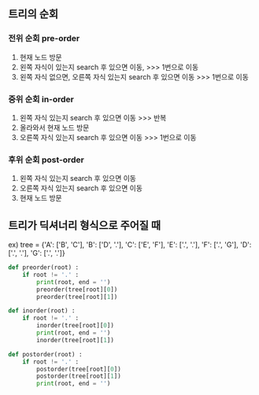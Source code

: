 ## 트리의 순회

### 전위 순회 pre-order

1. 현재 노드 방문
2. 왼쪽 자식이 있는지 search 후 있으면 이동, >>> 1번으로 이동
3. 왼쪽 자식 없으면, 오른쪽 자식 있는지 search 후 있으면 이동 >>> 1번으로 이동

### 중위 순회 in-order

1. 왼쪽 자식 있는지 search 후 있으면 이동 >>> 반복
2. 올라와서 현재 노드 방문
3. 오른쪽 자식 있는지 search 후 있으면 이동 >>> 1번으로 이동

### 후위 순회 post-order

1. 왼쪽 자식 있는지 search 후 있으면 이동
2. 오른쪽 자식 있는지 search 후 있으면 이동
3. 현재 노드 방문

## 트리가 딕셔너리 형식으로 주어질 때

ex) tree = {'A': ['B', 'C'], 'B': ['D', '.'], 'C': ['E', 'F'], 'E': ['.', '.'], 'F': ['.', 'G'], 'D': ['.', '.'], 'G': ['.', '.']}

```python
def preorder(root) :
    if root != '.' : 
        print(root, end = '')
        preorder(tree[root][0])
        preorder(tree[root][1])

def inorder(root) :
    if root != '.' :
        inorder(tree[root][0])
        print(root, end = '')
        inorder(tree[root][1])

def postorder(root) :
    if root != '.' :
        postorder(tree[root][0])
        postorder(tree[root][1])
        print(root, end = '')
```

